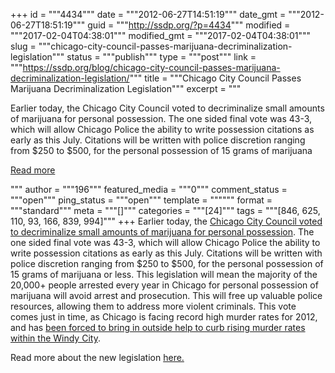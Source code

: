+++
id = """4434"""
date = """2012-06-27T14:51:19"""
date_gmt = """2012-06-27T18:51:19"""
guid = """http://ssdp.org/?p=4434"""
modified = """2017-02-04T04:38:01"""
modified_gmt = """2017-02-04T04:38:01"""
slug = """chicago-city-council-passes-marijuana-decriminalization-legislation"""
status = """publish"""
type = """post"""
link = """https://ssdp.org/blog/chicago-city-council-passes-marijuana-decriminalization-legislation/"""
title = """Chicago City Council Passes Marijuana Decriminalization Legislation"""
excerpt = """<p>Earlier today, the Chicago City Council voted to decriminalize small amounts of marijuana for personal possession. The one sided final vote was 43-3, which will allow Chicago Police the ability to write possession citations as early as this July. Citations will be written with police discretion ranging from $250 to $500, for the personal possession of 15 grams of marijuana</p>
<div class="h10"></div>
<p><a class="more-link2 flat" href="https://ssdp.org/blog/chicago-city-council-passes-marijuana-decriminalization-legislation/">Read more</a></p>
"""
author = """196"""
featured_media = """0"""
comment_status = """open"""
ping_status = """open"""
template = """"""
format = """standard"""
meta = """[]"""
categories = """[24]"""
tags = """[846, 625, 110, 93, 166, 839, 994]"""
+++
Earlier today, the <a href="http://www.chicagotribune.com/news/local/breaking/chi-chicago-city-council-passes-pot-ticket-ordinance-20120627,0,7253062.story" target="_blank">Chicago City Council voted to decriminalize small amounts of marijuana for personal possession</a>. The one sided final vote was 43-3, which will allow Chicago Police the ability to write possession citations as early as this July. Citations will be written with police discretion ranging from $250 to $500, for the personal possession of 15 grams of marijuana or less. This legislation will mean the majority of the 20,000+ people arrested every year in Chicago for personal possession of marijuana will avoid arrest and prosecution. This will free up valuable police resources, allowing them to address more violent criminals. This vote comes just in time, as Chicago is facing record high murder rates for 2012, and has <a href="http://www.reuters.com/article/2012/06/26/us-usa-crime-chicago-idUSBRE85P1IN20120626" target="_blank">been forced to bring in outside help to curb rising murder rates within the Windy City</a>.



Read more about the new legislation <a href="http://www.chicagotribune.com/news/local/breaking/chi-chicago-city-council-passes-pot-ticket-ordinance-20120627,0,7253062.story" target="_blank">here. </a>
